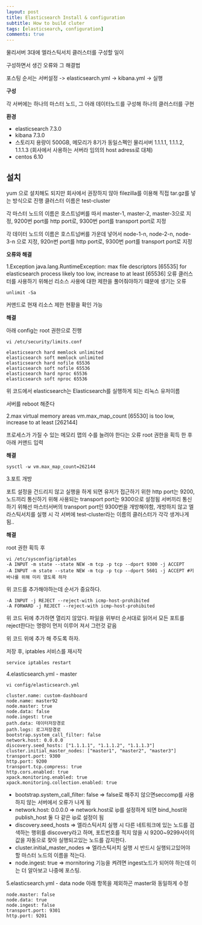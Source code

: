 ```yaml
---
layout: post
title: Elasticsearch Install & configuration
subtitle: How to build cluter
tags: [elasticsearch, configuration]
comments: true
---
```


물리서버 3대에 엘라스틱서치 클러스터를 구성할 일이 

구성하면서 생긴 오류와 그 해결법

포스팅 순서는 서버설정 -> elasticsearch.yml -> kibana.yml -> 실행  

**구성**

각 서버에는 하나의 마스터 노드, 그 아래 데이터노드를 구성해 하나의 클러스터를 구현

**환경**

* elasticsearch 7.3.0
* kibana 7.3.0
* 스토리지 용량이 500GB, 메모리가 8기가 동일스펙인 물리서버 1.1.1.1, 1.1.1.2, 1.1.1.3 (회사에서 사용하는 서버라 임의의 host adress로 대체)
* centos 6.10


## 설치

yum 으로 설치해도 되지만 회사에서 권장하지 않아 filezilla를 이용해 직접 tar.gz를 넣는 방식으로 진행
클러스터 이름은 test-cluster

각 마스터 노드의 이름은 호스트넘버를 따서 master-1, master-2, master-3으로 지정, 9200번 port를 http port로, 9300번 port를 transport port로 지정

각 데이터 노드의 이름은 호스트넘버를 가운데 넣어서 node-1-n, node-2-n, node-3-n 으로 지정, 920n번 port를 http port로, 9300번 port를 transport port로 지정

**오류와 해결**


1.Exception java.lang.RuntimeException: max file descriptors [65535] for elasticsearch process likely too low, increase to at least [65536] 오류
클러스터를 사용하기 위해선 리소스 사용에 대한 제한을 풀어줘야하기 떄문에 생기는 오류
~~~
unlimit -Sa
~~~
커맨드로 현재 리소스 제한 현황을 확인 가능

**해결**
  
아래 config는 root 권한으로 진행
~~~
vi /etc/security/limits.conf

elasticsearch hard memlock unlimited
elasticsearch soft memlock unlimited
elasticsearch hard nofile 65536
elasticsearch soft nofile 65536
elasticsearch hard nproc 65536
elasticsearch soft nproc 65536
~~~
위 코드에서 elasticsearch는 Elasticsearch를 실행하게 되는 리눅스 유저이름

서버를 reboot 해준다

2.max virtual memory areas vm.max_map_count [65530] is too low, increase to at least [262144]

프로세스가 가질 수 있는 메모리 맵의 수를 늘려야 한다는 오류
root 권한을 획득 한 후 아래 커맨드 입력

**해결**
  
~~~
sysctl -w vm.max_map_count=262144 
~~~


3.포트 개방 

포트 설정을 건드리지 않고 실행을 하게 되면 유저가 접근하기 위한 http port는 9200, 노드끼리 통신하기 위해 사용되는 transport port는 9300으로 설정됨
서버끼리 통신하기 위해선 마스터서버의 transport port인 9300번을 개방해야함, 개방하지 않고 엘라스틱서치를 실행 시 각 서버에 test-cluster라는 이름의 
클러스터가 각각 생겨나게됨.. 

**해결**
  
root 권한 획득 후
~~~
vi /etc/sysconfig/iptables
-A INPUT -m state --state NEW -m tcp -p tcp --dport 9300 -j ACCEPT
-A INPUT -m state --state NEW -m tcp -p tcp --dport 5601 -j ACCEPT #키바나를 위해 미리 열도록 하자
~~~
위 코드를 추가해야하는데 순서가 중요하다.
~~~
-A INPUT -j REJECT --reject-with icmp-host-prohibited
-A FORWARD -j REJECT --reject-with icmp-host-prohibited
~~~
위 코드 뒤에 추가하면 열리지 않았다. 파일을 위부터 순서대로 읽어서 모든 포트를 reject한다는 명령이 먼저 이루어 져서 그런것 같음
  
위 코드 위에 추가 해 주도록 하자.
  
저장 후, iptables 서비스를 재시작
~~~
service iptables restart
~~~

4.elasticsearch.yml - master
~~~
vi config/elasticsearch.yml

cluster.name: custom-dashboard
node.name: master92
node.master: true
node.data: false
node.ingest: true
path.data: 데이터저장경로
path.logs: 로그저장경로
bootstrap.system_call_filter: false
network.host: 0.0.0.0
discovery.seed_hosts: ["1.1.1.1", "1.1.1.2", "1.1.1.3"]
cluster.initial_master_nodes: ["master1", "master2", "master3"]
transport.port: 9300
http.port: 9200
transport.tcp.compress: true
http.cors.enabled: true
xpack.monitoring.enabled: true
xpack.monitoring.collection.enabled: true
~~~
- bootstrap.system_call_filter: false => false로 해주지 않으면seccomp를 사용하지 않는 서버에서 오류가 나게 됨
- network.host: 0.0.0.0 => network.host로 ip를 설정하게 되면 bind_host와 publish_host 둘 다 같은 ip로 설정이 됨
- discovery.seed_hosts => 엘라스틱서치 실행 시 다른 네트워크에 있는 노드를 검색하는 행위를 discovery라고 하며, 포트번호를 적지 않을 시 9200~9299사이의 값을 자동으로 찾아 실행되고있는 노드를 감지한다.
- cluster.initial_master_nodes => 엘라스틱서치 실행 시 반드시 실행되고있어야 할 마스터 노드의 이름을 적는다. 
- node.ingest: true => mornitoring 기능을 켜려면 ingest노드가 되어야 하는데 이는 더 알아보고 나중에 포스팅.

5.elasticsearch.yml - data node 
아래 항목을 제외하곤 master와 동일하게 수정
~~~
node.master: false
node.data: true
node.ingest: false
transport.port: 9301
http.port: 9201
~~~
  
